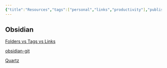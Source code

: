 ```yaml
---
{"title":"Resources","tags":["personal","links","productivity"],"publish":true,"PassFrontmatter":true}
---
```



## Obsidian

[Folders vs Tags vs Links](https://forum.obsidian.md/t/folders-vs-linking-vs-tags-the-definitive-guide-extremely-short-read-this/78468) 

[obsidian-git](https://github.com/Vinzent03/obsidian-git) 

[Quartz](https://quartz.jzhao.xyz/)





